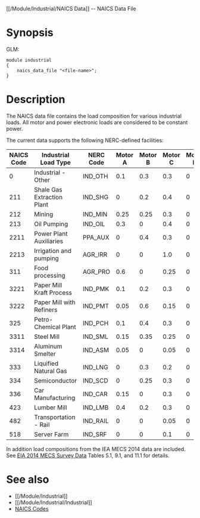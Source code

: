 [[/Module/Industrial/NAICS Data]] -- NAICS Data File

# Synopsis

GLM:

~~~
module industrial
{
    naics_data_file "<file-name>";
}
~~~

# Description

The NAICS data file contains the load composition for various industrial loads. All motor and power electronic loads are considered to be constant power.

The current data supports the following NERC-defined facilities:

| NAICS Code | Industrial Load Type       | NERC Code | Motor A | Motor B | Motor C | Motor D | Power Electronics | Constant Impedance | Constant Current |
| ---------- | -------------------------- | --------- | ------- | ------- | ------- | ------- | ----------------- | ------------------ | ---------------- |
| 0          | Industrial - Other         | IND_OTH   | 0.1     | 0.3     | 0.3     | 0       | 0.2               | 0.05               | 0.05             |
| 211        | Shale Gas Extraction Plant | IND_SHG   | 0       | 0.2     | 0.4     | 0       | 0.4               | 0                  | 0                |
| 212        | Mining                     | IND_MIN   | 0.25    | 0.25    | 0.3     | 0       | 0.2               | 0                  | 0                |
| 213        | Oil Pumping                | IND_OIL   | 0.3     | 0       | 0.4     | 0       | 0.3               | 0                  | 0                |
| 2211       | Power Plant Auxiliaries    | PPA_AUX   | 0       | 0.4     | 0.3     | 0       | 0.2               | 0.05               | 0.05             |
| 2213       | Irrigation and pumping     | AGR_IRR   | 0       | 0       | 1.0     | 0       | 0                 | 0                  | 0                |
| 311        | Food processing            | AGR_PRO   | 0.6     | 0       | 0.25    | 0       | 0.05              | 0.05               | 0.05             |
| 3221       | Paper Mill Kraft Process   | IND_PMK   | 0.1     | 0.2     | 0.3     | 0       | 0.3               | 0.05               | 0.05             |
| 3222       | Paper Mill with Refiners   | IND_PMT   | 0.05    | 0.6     | 0.15    | 0       | 0.15              | 0.02               | 0.03             |
| 325        | Petro-Chemical Plant       | IND_PCH   | 0.1     | 0.4     | 0.3     | 0       | 0.15              | 0.02               | 0.03             |
| 3311       | Steel Mill                 | IND_SML   | 0.15    | 0.35    | 0.25    | 0       | 0.15              | 0.05               | 0.05             |
| 3314       | Aluminum Smelter           | IND_ASM   | 0.05    | 0       | 0.05    | 0       | 0.05              | 0.85               | 0                |
| 333        | Liquified Natural Gas      | IND_LNG   | 0       | 0.3     | 0.2     | 0       | 0.5               | 0                  | 0                |
| 334        | Semiconductor              | IND_SCD   | 0       | 0.25    | 0.3     | 0       | 0.4               | 0                  | 0.05             |
| 336        | Car Manufacturing          | IND_CAR   | 0.15    | 0       | 0.3     | 0       | 0.3               | 0.1                | 0.15             |
| 423        | Lumber Mill                | IND_LMB   | 0.4     | 0.2     | 0.3     | 0       | 0                 | 0.05               | 0.05             |
| 482        | Transportation - Rail      | IND_RAIL  | 0       | 0       | 0.05    | 0       | 0.95              | 0                  | 0                |
| 518        | Server Farm                | IND_SRF   | 0       | 0       | 0.1     | 0       | 0.9               | 0                  | 0                |

In addition load compositions from the IEA MECS 2014 data are included. See [EIA 2014 MECS Survey Data](https://www.eia.gov/consumption/manufacturing/data/2014/) Tables 5.1, 9.1, and 11.1 for details.

# See also

* [[/Module/Industrial]]
* [[/Module/Industrial/Industrial]]
* [NAICS Codes](https://www.naics.com/code-search)
